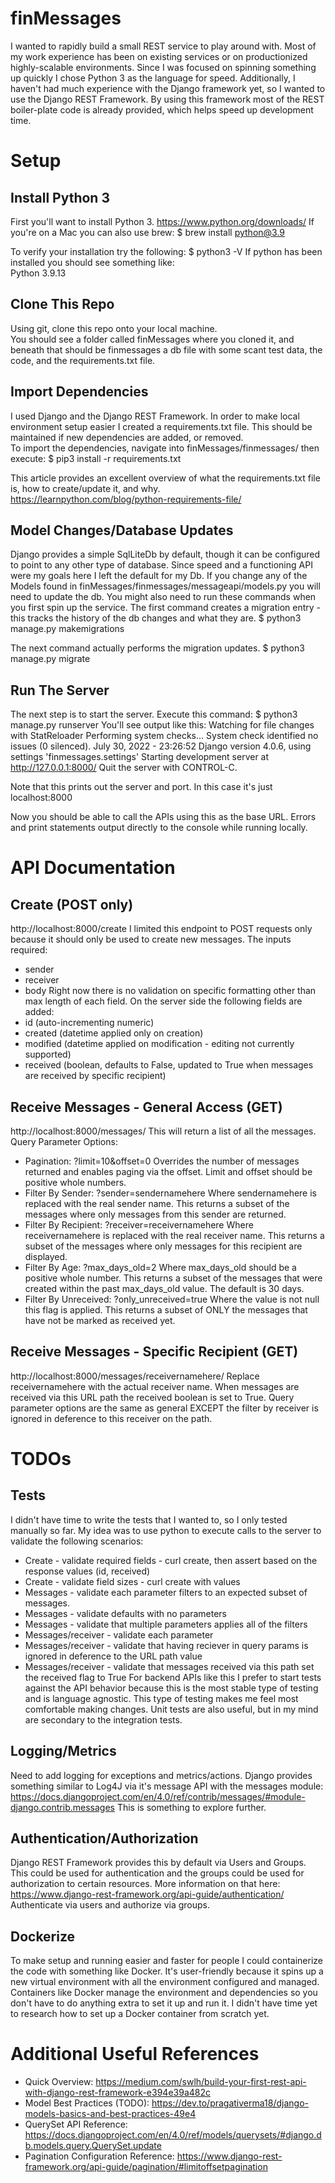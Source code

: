 # finMessages
I wanted to rapidly build a small REST service to play around with.  Most of my work experience has been on existing services or on productionized highly-scalable environments.  Since I was focused on spinning something up quickly I chose Python 3 as the language for speed.  Additionally, I haven't had much experience with the Django framework yet, so I wanted to use the Django REST Framework.  By using this framework most of the REST boiler-plate code is already provided, which helps speed up development time.

# Setup
## Install Python 3
First you'll want to install Python 3.
https://www.python.org/downloads/
If you're on a Mac you can also use brew:
$ brew install python@3.9

To verify your installation try the following:
$ python3 -V
If python has been installed you should see something like:  
Python 3.9.13

## Clone This Repo
Using git, clone this repo onto your local machine.  
You should see a folder called finMessages where you cloned it, and beneath that should be finmessages a db file with some scant test data, the code, and the requirements.txt file.

## Import Dependencies
I used Django and the Django REST Framework.  In order to make local environment setup easier I created a requirements.txt file.  This should be maintained if new dependencies are added, or removed.  
To import the dependencies, navigate into finMessages/finmessages/  then execute:
$ pip3 install -r requirements.txt

This article provides an excellent overview of what the requirements.txt file is, how to create/update it, and why.  
https://learnpython.com/blog/python-requirements-file/

## Model Changes/Database Updates
Django provides a simple SqlLiteDb by default, though it can be configured to point to any other type of database.  Since speed and a functioning API were my goals here I left the default for my Db.  If you change any of the Models found in finMessages/finmessages/messageapi/models.py you will need to update the db.  You might also need to run these commands when you first spin up the service.
The first command creates a migration entry - this tracks the history of the db changes and what they are.
$ python3 manage.py makemigrations

The next command actually performs the migration updates.
$ python3 manage.py migrate

## Run The Server
The next step is to start the server. Execute this command:
$ python3 manage.py runserver
You'll see output like this:
Watching for file changes with StatReloader
Performing system checks...
System check identified no issues (0 silenced).
July 30, 2022 - 23:26:52
Django version 4.0.6, using settings 'finmessages.settings'
Starting development server at http://127.0.0.1:8000/
Quit the server with CONTROL-C.

Note that this prints out the server and port.  In this case it's just localhost:8000

Now you should be able to call the APIs using this as the base URL.  Errors and print statements output directly to the console while running locally.

# API Documentation
## Create  (POST only)
http://localhost:8000/create
I limited this endpoint to POST requests only because it should only be used to create new messages.  The inputs required:
* sender
* receiver
* body
Right now there is no validation on specific formatting other than max length of each field.
On the server side the following fields are added:
* id  (auto-incrementing numeric)
* created (datetime applied only on creation)
* modified (datetime applied on modification - editing not currently supported)
* received (boolean, defaults to False, updated to True when messages are received by specific recipient)

## Receive Messages - General Access  (GET)
http://localhost:8000/messages/
This will return a list of all the messages.
Query Parameter Options:
* Pagination: ?limit=10&offset=0  Overrides the number of messages returned and enables paging via the offset.  Limit and offset should be positive whole numbers.  
* Filter By Sender:  ?sender=sendernamehere  Where sendernamehere is replaced with the real sender name.  This returns a subset of the messages where only messages from this sender are returned.
* Filter By Recipient:  ?receiver=receivernamehere  Where receivernamehere is replaced with the real receiver name.  This returns a subset of the messages where only messages for this recipient are displayed.
* Filter By Age:  ?max_days_old=2  Where max_days_old should be a positive whole number.  This returns a subset of the messages that were created within the past max_days_old value.  The default is 30 days.
* Filter By Unreceived:  ?only_unreceived=true  Where the value is not null this flag is applied.  This returns a subset of ONLY the messages that have not be marked as received yet.

## Receive Messages - Specific Recipient  (GET)
http://localhost:8000/messages/receivernamehere/
Replace receivernamehere with the actual receiver name.
When messages are received via this URL path the received boolean is set to True.
Query parameter options are the same as general EXCEPT the filter by receiver is ignored in deference to this receiver on the path.

# TODOs
## Tests
I didn't have time to write the tests that I wanted to, so I only tested manually so far.  My idea was to use python to execute calls to the server to validate the following scenarios:
* Create - validate required fields - curl create, then assert based on the response values (id, received)
* Create - validate field sizes - curl create with values 
* Messages - validate each parameter filters to an expected subset of messages.
* Messages - validate defaults with no parameters
* Messages - validate that multiple parameters applies all of the filters
* Messages/receiver - validate each parameter
* Messages/receiver - validate that having reciever in query params is ignored in deference to the URL path value
* Messages/receiver - validate that messages received via this path set the received flag to True 
For backend APIs like this I prefer to start tests against the API behavior because this is the most stable type of testing and is language agnostic.  This type of testing makes me feel most comfortable making changes.  Unit tests are also useful, but in my mind are secondary to the integration tests.

## Logging/Metrics
Need to add logging for exceptions and metrics/actions.  Django provides something similar to Log4J via it's message API with the messages module:
https://docs.djangoproject.com/en/4.0/ref/contrib/messages/#module-django.contrib.messages  This is something to explore further.

## Authentication/Authorization
Django REST Framework provides this by default via Users and Groups.  This could be used for authentication and the groups could be used for authorization to certain resources.  More information on that here:  
https://www.django-rest-framework.org/api-guide/authentication/  Authenticate via users and authorize via groups.

## Dockerize 
To make setup and running easier and faster for people I could containerize the code with something like Docker.  It's user-friendly because it spins up a new virtual environment with all the environment configured and managed.  Containers like Docker manage the environment and dependencies so you don't have to do anything extra to set it up and run it.  I didn't have time yet to research how to set up a Docker container from scratch yet.  

# Additional Useful References
* Quick Overview: https://medium.com/swlh/build-your-first-rest-api-with-django-rest-framework-e394e39a482c
* Model Best Practices (TODO):  https://dev.to/pragativerma18/django-models-basics-and-best-practices-49e4
* QuerySet API Reference:  https://docs.djangoproject.com/en/4.0/ref/models/querysets/#django.db.models.query.QuerySet.update
* Pagination Configuration Reference: https://www.django-rest-framework.org/api-guide/pagination/#limitoffsetpagination
